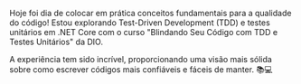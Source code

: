 Hoje foi dia de colocar em prática conceitos fundamentais para a qualidade do código! Estou explorando Test-Driven Development (TDD) e testes unitários em .NET Core com o curso "Blindando Seu Código com TDD e Testes Unitários" da DIO.

A experiência tem sido incrível, proporcionando uma visão mais sólida sobre como escrever códigos mais confiáveis e fáceis de manter. 📚💻
